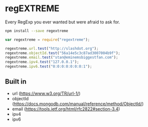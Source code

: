 # regEXTREME

Every RegExp you ever wanted but were afraid to ask for.

```bash
npm install --save regextreme
```

```javascript
var regextreme = require("regextreme");

regextreme.url.test("http://slashdot.org");
regextreme.objectId.test("56a14e5c3c87ad3007004b9f");
regextreme.email.test("stan@eminemsbiggestfan.com");
regextreme.ipv4.test("127.0.0.1");
regextreme.ipv6.test("0:0:0:0:0:0:0:1");

```

## Built in

- url (https://www.w3.org/TR/url-1/)
- objectId (https://docs.mongodb.com/manual/reference/method/ObjectId/)
- email (https://tools.ietf.org/html/rfc2822#section-3.4)
- ipv4
- ipv6

